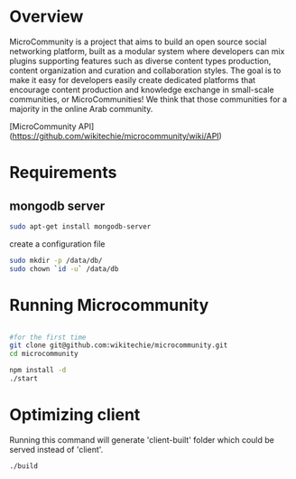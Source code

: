 Overview
========

MicroCommunity is a project that aims to build an open source social networking platform, built as a modular system where developers can mix plugins supporting features such as diverse content types production, content organization and curation and collaboration styles. The goal is to make it easy for developers easily create dedicated platforms that encourage content production and knowledge exchange in small-scale communities, or MicroCommunities! We think that those communities for a majority in the online Arab community.

[MicroCommunity API] (https://github.com/wikitechie/microcommunity/wiki/API)

Requirements
============
mongodb server
--------------

```bash	
sudo apt-get install mongodb-server
```

create a configuration file

```bash
sudo mkdir -p /data/db/
sudo chown `id -u` /data/db
```

Running Microcommunity
======================

```bash

#for the first time
git clone git@github.com:wikitechie/microcommunity.git
cd microcommunity

npm install -d
./start
```


Optimizing client
======================
Running this command will generate 'client-built' folder which could be served instead of 'client'.

```bash
./build
```


